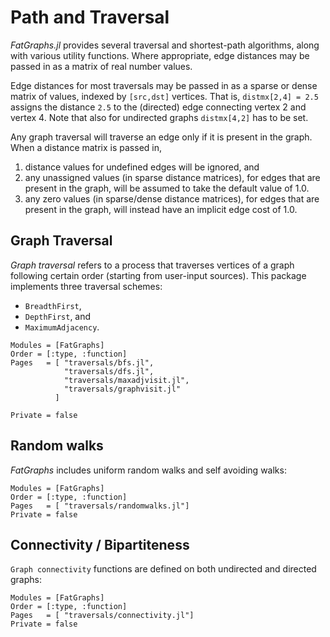 # Path and Traversal

*FatGraphs.jl* provides several traversal and shortest-path algorithms, along with
various utility functions. Where appropriate, edge distances may be passed in as a
matrix of real number values.

Edge distances for most traversals may be passed in as a sparse or dense matrix
of  values, indexed by `[src,dst]` vertices. That is, `distmx[2,4] = 2.5`
assigns the distance `2.5` to the (directed) edge connecting vertex 2 and vertex 4.
Note that also for undirected graphs `distmx[4,2]` has to be set.

Any graph traversal  will traverse an edge only if it is present in the graph. When a distance matrix is passed in,

1. distance values for undefined edges will be ignored, and
2. any unassigned values (in sparse distance matrices), for edges that are present in the graph, will be assumed to take the default value of 1.0.
3. any zero values (in sparse/dense distance matrices), for edges that are present in the graph, will instead have an implicit edge cost of 1.0.

## Graph Traversal

*Graph traversal* refers to a process that traverses vertices of a graph following certain order (starting from user-input sources). This package implements three traversal schemes:

* `BreadthFirst`,
* `DepthFirst`, and
* `MaximumAdjacency`.
<!---
TODO separate the 3 in different paragraphs?
-->
```@autodocs
Modules = [FatGraphs]
Order = [:type, :function]
Pages   = [ "traversals/bfs.jl",
            "traversals/dfs.jl",
            "traversals/maxadjvisit.jl",
            "traversals/graphvisit.jl"
          ]

Private = false
```
## Random walks

*FatGraphs* includes uniform random walks and self avoiding walks:


```@autodocs
Modules = [FatGraphs]
Order = [:type, :function]
Pages   = [ "traversals/randomwalks.jl"]
Private = false
```
## Connectivity / Bipartiteness

`Graph connectivity` functions are defined on both undirected and directed graphs:


```@autodocs
Modules = [FatGraphs]
Order = [:type, :function]
Pages   = [ "traversals/connectivity.jl"]
Private = false
```
